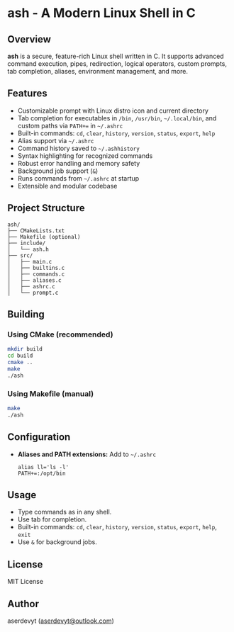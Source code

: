# ash - A Modern Linux Shell in C

## Overview

**ash** is a secure, feature-rich Linux shell written in C. It supports advanced command execution, pipes, redirection, logical operators, custom prompts, tab completion, aliases, environment management, and more.

## Features

- Customizable prompt with Linux distro icon and current directory
- Tab completion for executables in `/bin`, `/usr/bin`, `~/.local/bin`, and custom paths via `PATH+=` in `~/.ashrc`
- Built-in commands: `cd`, `clear`, `history`, `version`, `status`, `export`, `help`
- Alias support via `~/.ashrc`
- Command history saved to `~/.ashhistory`
- Syntax highlighting for recognized commands
- Robust error handling and memory safety
- Background job support (`&`)
- Runs commands from `~/.ashrc` at startup
- Extensible and modular codebase

## Project Structure

```
ash/
├── CMakeLists.txt
├── Makefile (optional)
├── include/
│   └── ash.h
├── src/
│   ├── main.c
│   ├── builtins.c
│   ├── commands.c
│   ├── aliases.c
│   ├── ashrc.c
│   └── prompt.c
```

## Building

### Using CMake (recommended)

```sh
mkdir build
cd build
cmake ..
make
./ash
```

### Using Makefile (manual)

```sh
make
./ash
```

## Configuration

- **Aliases and PATH extensions:** Add to `~/.ashrc`
  ```
  alias ll='ls -l'
  PATH+=:/opt/bin
  ```

## Usage

- Type commands as in any shell.
- Use tab for completion.
- Built-in commands: `cd`, `clear`, `history`, `version`, `status`, `export`, `help`, `exit`
- Use `&` for background jobs.

## License

MIT License

## Author

aserdevyt (<aserdevyt@outlook.com>)
